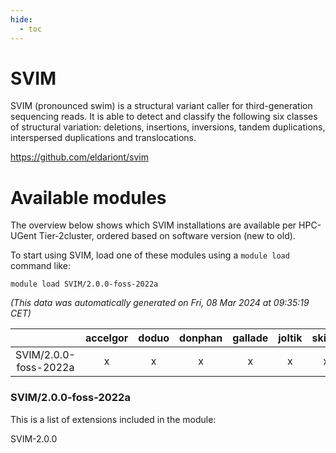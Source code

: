 ```yaml
---
hide:
  - toc
---
```


SVIM
====


SVIM (pronounced swim) is a structural variant caller for third-generation sequencing reads. It is able to detect and classify the following six classes of structural variation: deletions, insertions, inversions, tandem duplications, interspersed duplications and translocations.

https://github.com/eldariont/svim
# Available modules


The overview below shows which SVIM installations are available per HPC-UGent Tier-2cluster, ordered based on software version (new to old).

To start using SVIM, load one of these modules using a `module load` command like:

```shell
module load SVIM/2.0.0-foss-2022a
```

*(This data was automatically generated on Fri, 08 Mar 2024 at 09:35:19 CET)*  

| |accelgor|doduo|donphan|gallade|joltik|skitty|
| :---: | :---: | :---: | :---: | :---: | :---: | :---: |
|SVIM/2.0.0-foss-2022a|x|x|x|x|x|x|


### SVIM/2.0.0-foss-2022a

This is a list of extensions included in the module:

SVIM-2.0.0